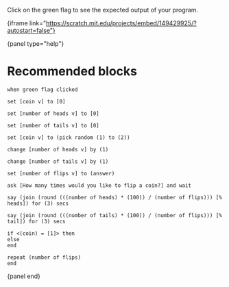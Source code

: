 Click on the green flag to see the expected output of your program.

{iframe link="https://scratch.mit.edu/projects/embed/149429925/?autostart=false"}

{panel type="help"}

# Recommended blocks

```scratch:split:random
when green flag clicked
```

```scratch:split:random
set [coin v] to [0]

set [number of heads v] to [0]

set [number of tails v] to [0]

set [coin v] to (pick random (1) to (2))

change [number of heads v] by (1)

change [number of tails v] by (1)

set [number of flips v] to (answer)
```

```scratch:split:random
ask [How many times would you like to flip a coin?] and wait
```

```scratch:split:random
say (join (round (((number of heads) * (100)) / (number of flips))) [% heads]) for (3) secs

say (join (round (((number of tails) * (100)) / (number of flips))) [% tail]) for (3) secs
```

```scratch:split:random
if <(coin) = [1]> then
else
end

repeat (number of flips)
end
```

{panel end}

